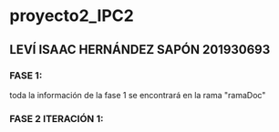 # proyecto2_IPC2

## LEVÍ ISAAC HERNÁNDEZ SAPÓN 201930693

### FASE 1:

toda la información de la fase 1 se encontrará en la rama "ramaDoc"

### FASE 2 ITERACIÓN 1:
